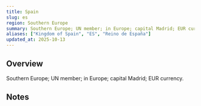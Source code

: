 ```yaml
---
title: Spain
slug: es
region: Southern Europe
summary: Southern Europe; UN member; in Europe; capital Madrid; EUR currency.
aliases: ["Kingdom of Spain", "ES", "Reino de España"]
updated_at: 2025-10-13
---
```


## Overview

Southern Europe; UN member; in Europe; capital Madrid; EUR currency.

## Notes

<!-- Add your first note below -->
